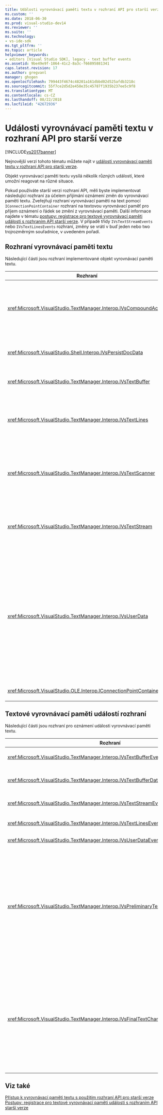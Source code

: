 ```yaml
---
title: Události vyrovnávací paměti textu v rozhraní API pro starší verze | Dokumentace Microsoftu
ms.custom: ''
ms.date: 2018-06-30
ms.prod: visual-studio-dev14
ms.reviewer: ''
ms.suite: ''
ms.technology:
- vs-ide-sdk
ms.tgt_pltfrm: ''
ms.topic: article
helpviewer_keywords:
- editors [Visual Studio SDK], legacy - text buffer events
ms.assetid: 9be49e9f-1864-41c2-8a3c-f66895881341
caps.latest.revision: 17
ms.author: gregvanl
manager: ghogen
ms.openlocfilehash: 799443f4674c48201a161dbbd02d525afdb3218c
ms.sourcegitcommit: 55f7ce2d5d2e458e35c45787f1935b237ee5c9f8
ms.translationtype: MT
ms.contentlocale: cs-CZ
ms.lasthandoff: 08/22/2018
ms.locfileid: "42672936"
---
```

# <a name="text-buffer-events-in-the-legacy-api"></a>Události vyrovnávací paměti textu v rozhraní API pro starší verze
[!INCLUDE[vs2017banner](../includes/vs2017banner.md)]

Nejnovější verzi tohoto tématu můžete najít v [události vyrovnávací paměti textu v rozhraní API pro starší verze](https://docs.microsoft.com/visualstudio/extensibility/text-buffer-events-in-the-legacy-api).  
  
Objekt vyrovnávací paměti textu vysílá několik různých událostí, které umožní reagovat na různé situace.  
  
 Pokud používáte starší verzi rozhraní API, měli byste implementovat následující rozhraní za účelem přijímání oznámení změn do vyrovnávací paměti textu. Zveřejňují rozhraní vyrovnávací paměti na text pomocí `IConnectionPointContainer` rozhraní na textovou vyrovnávací paměť pro příjem oznámení o řádek se změní z vyrovnávací paměti. Další informace najdete v tématu [postupy: registrace pro textové vyrovnávací paměti události s rozhraním API starší verze](../extensibility/how-to-register-for-text-buffer-events-with-the-legacy-api.md). V případě třídy `IVsTextStreamEvents` nebo `IVsTextLinesEvents` rozhraní, změny se vrátí v buď jeden nebo two trojrozměrným souřadnice, v uvedeném pořadí.  
  
## <a name="text-buffer-interfaces"></a>Rozhraní vyrovnávací paměti textu  
 Následující části jsou rozhraní implementované objekt vyrovnávací paměti textu.  
  
|Rozhraní|Popis|  
|---------------|-----------------|  
|<xref:Microsoft.VisualStudio.TextManager.Interop.IVsCompoundAction>|Povolí vytváření složených akce (to znamená, akce, které jsou seskupeny do jednoho zpět/znovu jednotka).|  
|<xref:Microsoft.VisualStudio.Shell.Interop.IVsPersistDocData>|Povolí trvalost dat dokumentu spravuje vyrovnávací paměti textu.|  
|<xref:Microsoft.VisualStudio.TextManager.Interop.IVsTextBuffer>|Poskytuje základní služby; používá mnoho klientů.|  
|<xref:Microsoft.VisualStudio.TextManager.Interop.IVsTextLines>|Umožňuje číst a zapisovat možnosti použití dvojrozměrné souřadnice. Dědí z `IVsTextBuffer`.|  
|<xref:Microsoft.VisualStudio.TextManager.Interop.IVsTextScanner>|Poskytuje možnost rychlého, orientovaný na stream, sekvenční přístup k textu ve vyrovnávací paměti.|  
|<xref:Microsoft.VisualStudio.TextManager.Interop.IVsTextStream>|Umožňuje číst a zapisovat možnosti pomocí souřadnic jednorozměrné. Dědí z `IVsTextBuffer`.|  
|<xref:Microsoft.VisualStudio.TextManager.Interop.IVsUserData>|Poskytuje přístup k obecnou kolekci vlastností. Nejdůležitější vlastnost je název nebo moniker vyrovnávací paměti. Náhodná data můžete ukládat do vyrovnávací paměti s tímto rozhraním vytvořením identifikátor GUID a jeho použití jako klíč.|  
|<xref:Microsoft.VisualStudio.OLE.Interop.IConnectionPointContainer>|Podporuje spojovací body události.|  
  
## <a name="text-buffer-event-interfaces"></a>Textové vyrovnávací paměti událostí rozhraní  
 Následující části jsou rozhraní pro oznámení události vyrovnávací paměti textu.  
  
|Rozhraní|Popis|  
|---------------|-----------------|  
|<xref:Microsoft.VisualStudio.TextManager.Interop.IVsTextBufferEvents>|Klienti upozorní, když se nová jazyková služba je spojen s textovou vyrovnávací paměť.|  
|<xref:Microsoft.VisualStudio.TextManager.Interop.IVsTextBufferDataEvents>|Oznamuje klientům při inicializaci textové vyrovnávací paměti a při změně dat v textové vyrovnávací paměti.|  
|<xref:Microsoft.VisualStudio.TextManager.Interop.IVsTextStreamEvents>|Oznamuje klientům změny základní jednorozměrný souřadnice vyrovnávací paměti textu.|  
|<xref:Microsoft.VisualStudio.TextManager.Interop.IVsTextLinesEvents>|Oznamuje klientům změny základní vyrovnávací paměti textu v dvojrozměrné souřadnice.|  
|<xref:Microsoft.VisualStudio.TextManager.Interop.IVsUserDataEvents>|Oznamuje klientům změny k uživatelským datům.|  
|<xref:Microsoft.VisualStudio.TextManager.Interop.IVsPreliminaryTextChangeCommitEvents>|Oznamuje klientům poslední potvrzení gesta pro aktivaci události a poskytuje řadu změněného textu. `IVsPreliminaryTextChangeCommitEvents` Rozhraní není aktivováno v reakci na vrácení zpět nebo opakování příkazů. Události aktivovaly jenom u vyrovnávacích pamětí, které mají správce akcí zpět. `IVsPreliminaryTextChangeCommitEvents` je aktivována před další události, jako je například přehlednou výpis, pokud chcete mít jistotu, že další události nemění text předtím, než se změny potvrdí. Vaše VSPackage musí monitorování buď `IVsPreliminaryTextChangeCommitEvents` rozhraní nebo `IVsFinalTextChangeCommitEvents` rozhraní, ale ne obojí.|  
|<xref:Microsoft.VisualStudio.TextManager.Interop.IVsFinalTextChangeCommitEvents>|Oznamuje klientům poslední potvrzení gesta pro aktivaci události a poskytuje řadu změněného textu. `IVsFinalTextChangeCommitEvents` Rozhraní není aktivováno v reakci na vrácení zpět nebo opakování příkazů. Události aktivovaly jenom u vyrovnávacích pamětí, které mají správce akcí zpět. `IVsFinalTextChangeCommitEvents` je určen pro použití pouze jazykové služby nebo jiné objekty, které mají plnou kontrolu nad úpravy. Vaše VSPackage musí monitorování buď `IVsPreliminaryTextChangeCommitEvents` rozhraní nebo `IVsFinalTextChangeCommitEvents` rozhraní, ale ne obojí.|  
  
## <a name="see-also"></a>Viz také  
 [Přístup k vyrovnávací paměti textu s použitím rozhraní API pro starší verze](../extensibility/accessing-the-text-buffer-by-using-the-legacy-api.md)   
 [Postupy: registrace pro textové vyrovnávací paměti události s rozhraním API starší verze](../extensibility/how-to-register-for-text-buffer-events-with-the-legacy-api.md)

